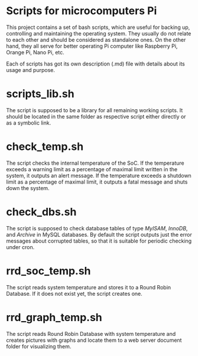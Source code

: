 Scripts for microcomputers Pi
=====
This project contains a set of bash scripts, which are useful for backing up, controlling and maintaining the operating system. They usually do not relate to each other and should be considered as standalone ones. On the other hand, they all serve for better operating Pi computer like Raspberry Pi, Orange Pi, Nano Pi, etc.

Each of scripts has got its own description (.md) file with details about its usage and purpose.

scripts_lib.sh
=====
The script is supposed to be a library for all remaining working scripts. It should be located in the same folder as respective script either directly or as a symbolic link.

check_temp.sh
=====
The script checks the internal temperature of the SoC. If the temperature exceeds a warning limit as a percentage of maximal limit written in the system, it outputs an alert message. If the temperature exceeds a shutdown limit as a percentage of maximal limit, it outputs a fatal message and shuts down the system. 

check_dbs.sh
=====
The script is supposed to check database tables of type *MyISAM*, *InnoDB*, and *Archive* in MySQL databases. By default the script outputs just the error messages about corrupted tables, so that it is suitable for periodic checking under cron.

rrd_soc_temp.sh
=====
The script reads system temperature and stores it to a Round Robin Database. If it does not exist yet, the script creates one.

rrd_graph_temp.sh
=====
The script reads Round Robin Database with system temperature and creates pictures with graphs and locate them to a web server document folder for visualizing them.

